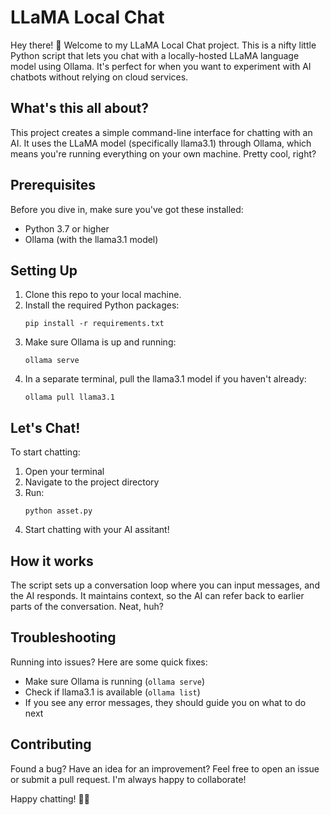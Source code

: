 # LLaMA Local Chat

Hey there! 👋 Welcome to my LLaMA Local Chat project. This is a nifty little Python script that lets you chat with a locally-hosted LLaMA language model using Ollama. It's perfect for when you want to experiment with AI chatbots without relying on cloud services.

## What's this all about?

This project creates a simple command-line interface for chatting with an AI. It uses the LLaMA model (specifically llama3.1) through Ollama, which means you're running everything on your own machine. Pretty cool, right?

## Prerequisites

Before you dive in, make sure you've got these installed:
- Python 3.7 or higher
- Ollama (with the llama3.1 model)

## Setting Up

1. Clone this repo to your local machine.
2. Install the required Python packages:
   ```
   pip install -r requirements.txt
   ```
3. Make sure Ollama is up and running:
   ```
   ollama serve
   ```
4. In a separate terminal, pull the llama3.1 model if you haven't already:
   ```
   ollama pull llama3.1
   ```

## Let's Chat!

To start chatting:
1. Open your terminal
2. Navigate to the project directory
3. Run:
   ```
   python asset.py
   ```
4. Start chatting with your AI assitant!

## How it works

The script sets up a conversation loop where you can input messages, and the AI responds. It maintains context, so the AI can refer back to earlier parts of the conversation. Neat, huh?

## Troubleshooting

Running into issues? Here are some quick fixes:
- Make sure Ollama is running (`ollama serve`)
- Check if llama3.1 is available (`ollama list`)
- If you see any error messages, they should guide you on what to do next

## Contributing

Found a bug? Have an idea for an improvement? Feel free to open an issue or submit a pull request. I'm always happy to collaborate!

Happy chatting! 🤖💬
